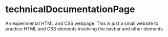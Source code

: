 # technicalDocumentationPage
An experimental HTML and CSS webpage.
This is just a small website to practice HTML and CSS elements involving the navbar and other elements
